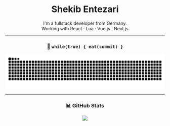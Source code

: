 <div align="center">

# Shekib Entezari

I'm a fullstack developer from Germany.  
Working with React · Lua · Vue.js · Next.js

---

### 🐍 `while(true) { eat(commit) }`

![](https://raw.githubusercontent.com/EntezariTech/EntezariTech/output/github-contribution-grid-snake-dark.svg#gh-dark-mode-only)

---

### 📊 GitHub Stats

![](https://github-readme-streak-stats.herokuapp.com/?user=EntezariTech&theme=radical&hide_border=true&exclude_days=0)

</div>
